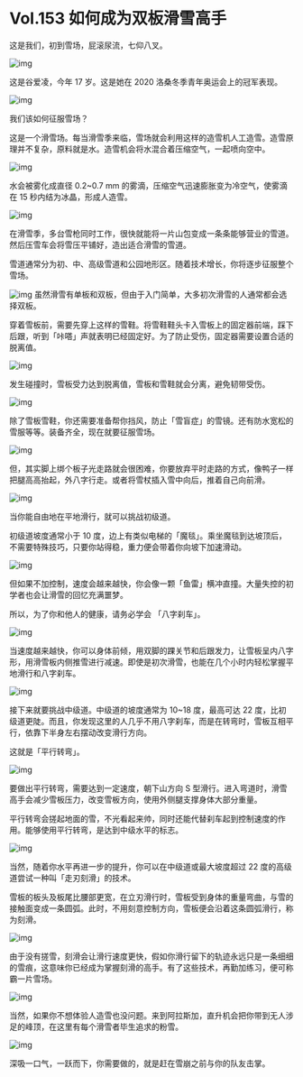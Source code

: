 # Vol.153 如何成为双板滑雪高手

这是我们，初到雪场，屁滚尿流，七仰八叉。


![img](https://cdn.jsdelivr.net/gh/just-prog/static/img/202108221412368.gif)

这是谷爱凌，今年 17 岁。这是她在 2020 洛桑冬季青年奥运会上的冠军表现。

![img](https://cdn.jsdelivr.net/gh/just-prog/static/img/202108221412930.gif)

我们该如何征服雪场？

这是一个滑雪场。每当滑雪季来临，雪场就会利用这样的造雪机人工造雪。造雪原理并不复杂，原料就是水。造雪机会将水混合着压缩空气，一起喷向空中。

![img](https://cdn.jsdelivr.net/gh/just-prog/static/img/202108221411164.gif)

水会被雾化成直径 0.2~0.7 mm 的雾滴，压缩空气迅速膨胀变为冷空气，使雾滴在 15 秒内结为冰晶，形成人造雪。

![img](https://cdn.jsdelivr.net/gh/just-prog/static/img/202108221411878.gif)

在滑雪季，多台雪枪同时工作，很快就能将一片山包变成一条条能够营业的雪道。然后压雪车会将雪压平铺好，造出适合滑雪的雪道。

雪道通常分为初、中、高级雪道和公园地形区。随着技术增长，你将逐步征服整个雪场。

![img](https://cdn.jsdelivr.net/gh/just-prog/static/img/202108221411472.png)
虽然滑雪有单板和双板，但由于入门简单，大多初次滑雪的人通常都会选择双板。

穿着雪板前，需要先穿上这样的雪鞋。将雪鞋鞋头卡入雪板上的固定器前端，踩下后跟，听到「咔嗒」声就表明已经固定好。为了防止受伤，固定器需要设置合适的脱离值。

![img](https://cdn.jsdelivr.net/gh/just-prog/static/img/202108221411705.gif)

发生碰撞时，雪板受力达到脱离值，雪板和雪鞋就会分离，避免韧带受伤。

![img](https://cdn.jsdelivr.net/gh/just-prog/static/img/202108221411411.png)

除了雪板雪鞋，你还需要准备帮你挡风，防止「雪盲症」的雪镜。还有防水宽松的雪服等等。装备齐全，现在就要征服雪场。

![img](https://cdn.jsdelivr.net/gh/just-prog/static/img/202108221411361.jpeg)

但，其实脚上绑个板子光走路就会很困难，你要放弃平时走路的方式，像鸭子一样把腿高高抬起，外八字行走。或者将雪杖插入雪中向后，推着自己向前滑。

![img](https://cdn.jsdelivr.net/gh/just-prog/static/img/202108221413946.gif)

当你能自由地在平地滑行，就可以挑战初级道。

初级道坡度通常小于 10 度，边上有类似电梯的「魔毯」。乘坐魔毯到达坡顶后，不需要特殊技巧，只要你站得稳，重力便会带着你向坡下加速滑动。

![img](https://cdn.jsdelivr.net/gh/just-prog/static/img/202108221411104.gif)

但如果不加控制，速度会越来越快，你会像一颗「鱼雷」横冲直撞。大量失控的初学者也会让滑雪的回忆充满噩梦。

所以，为了你和他人的健康，请务必学会 「八字刹车」。

![img](https://cdn.jsdelivr.net/gh/just-prog/static/img/202108221411081.gif)

当速度越来越快，你可以身体前倾，用双脚的踝关节和后跟发力，让雪板呈内八字形，用滑雪板内侧推雪进行减速。即使是初次滑雪，也能在几个小时内轻松掌握平地滑行和八字刹车。

![img](https://cdn.jsdelivr.net/gh/just-prog/static/img/202108221411792.gif)

接下来就要挑战中级道。中级道的坡度通常为 10~18 度，最高可达 22 度，比初级道更陡。而且，你发现这里的人几乎不用八字刹车，而是在转弯时，雪板互相平行，依靠下半身左右摆动改变滑行方向。

这就是「平行转弯」。

![img](https://cdn.jsdelivr.net/gh/just-prog/static/img/202108221412609.gif)

要做出平行转弯，需要达到一定速度，朝下山方向 S 型滑行。进入弯道时，滑雪高手会减少雪板压力，改变雪板方向，使用外侧腿支撑身体大部分重量。

平行转弯会搓起地面的雪，不光看起来帅，同时还能代替刹车起到控制速度的作用。能够使用平行转弯，是达到中级水平的标志。

![img](https://cdn.jsdelivr.net/gh/just-prog/static/img/202108221412542.gif)

当然，随着你水平再进一步的提升，你可以在中级道或最大坡度超过 22 度的高级道尝试一种叫「走刃刻滑」的技术。

雪板的板头及板尾比腰部更宽，在立刃滑行时，雪板受到身体的重量弯曲，与雪的接触面变成一条圆弧。此时，不用刻意控制方向，雪板便会沿着这条圆弧滑行，称为刻滑。

![img](https://cdn.jsdelivr.net/gh/just-prog/static/img/202108221411658.gif)

由于没有搓雪，刻滑会让滑行速度更快，假如你滑行留下的轨迹永远只是一条细细的雪痕，这意味你已经成为掌握刻滑的高手。有了这些技术，再勤加练习，便可称霸一片雪场。

![img](https://cdn.jsdelivr.net/gh/just-prog/static/img/202108221411284.gif)

当然，如果你不想体验人造雪也没问题。来到阿拉斯加，直升机会把你带到无人涉足的峰顶，在这里有每个滑雪者毕生追求的粉雪。

![img](https://cdn.jsdelivr.net/gh/just-prog/static/img/202108221411993.gif)

深吸一口气，一跃而下，你需要做的，就是赶在雪崩之前与你的队友击掌。
